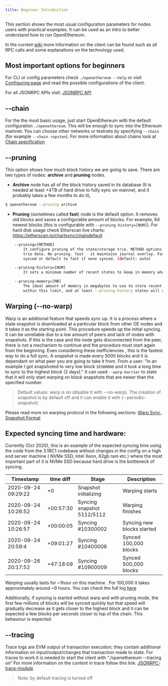 ```yaml
---
title: Beginner Introduction
---
```


This section shows the most usual configuration parameters for nodes users with practical examples. It can be used as an intro to better understand how to run OpenEthereum.

In the current [wiki](https://openethereum.github.io) more information on the client can be found such as all RPC calls and some explanations on the technology used.

## Most important options for beginners

For CLI or config parameters check `./openethereum --help` or visit [Configuring page](Configuring-OpenEthereum) and read the possible configurations of the client.

For all JSONRPC APIs visit: [JSONRPC API](JSONRPC)

## \-\-chain
For the the most basic usage, just start OpenEthereum with the default configuration `./openethereum`. This will be enough to sync into the Ethereum mainnet. You can choose other networks or testnets by specifying `--chain` (for example `--chain ropsten`). For more information about chains look at [Chain specification](Chain-specification)

## \-\-pruning
This option shows how much block history we are going to save. There are two types of nodes: **archive** and **pruning** nodes.
* **Archive** node has all of the block history saved in its database (It is needed at least +4TB of hard drive to fully sync on mainnet, and it  probably takes a few months to do it),
```bash
$ openethereum --pruning archive
```
*  **Pruning** (sometimes called **fast**) node is the default option. It removes old blocks and saves a configurable amount of blocks. For example, 64 newest blocks (this is configurable with `--pruning-history=[NUM]`). For hard disk usage check Etherscan live charts: https://etherscan.io/chartsync/chaindefault 

```bash
    --pruning=[METHOD]
        It configure pruning of the state/storage trie. METHOD options are archive, fast and auto: archive - it keeps full state
        trie data. No pruning. fast - it maintains journal overlay. Fast but 50MB used. auto - use the method most recently
        synced or default to fast if none synced. (default: auto)

    --pruning-history=[NUM]
        It sets a minimum number of recent states to keep in memory when pruning is active. (default: 64)

    --pruning-memory=[MB]
        The ideal amount of memory in megabytes to use to store recent states. As many states as possible will be kept
        within this limit, and at least --pruning-history states will always be kept. (default: 32)

```

## Warping (\-\-no-warp)
Warp is an additional feature that speeds sync up. It is a process where a state snapshot is downloaded at a particular block from other OE nodes and it takes it as the starting point. This procedure speeds up the initial syncing. It can be unreliable due to a low amount of peers and lack of nodes with snapshots. If this is the case and the node gets disconnected from the peer, there is not a mechanism to continue and the procedure must start again from the beginning. Even considering these inefficiencies , this is the fastest way to do a full sync.
A snapshot is made every 5000 blocks and it is dependant on what peer you are going to take it from. From a user: "In an example I got snapshoted to very low block `10300000` and it took a long time to sync to the highest block (2 days)." It can used `--warp-barrier` to state that it will only start warping on block snapshots that are newer than the specified number.

> Default values: warp is on (disable it with --no-warp). The creation of snapshot is by default off and it can enable it with (--periodic-snapshot)

Please read more on warping protocol in the following sections: [Warp Sync](Warp-Sync), [Snapshot Format](Warp-Sync-Snapshot-Format)


## Expected syncing time and hardware:
Currently (Oct 2020), this is an example of the expected syncing time using the code from the 3.1RC1 codebase without changes in the config on a high end server machine ( NVMe SSD, Intel Xeon, 62gb ram etc.) where the most important part of it is NVMe SSD because hard drive is the bottleneck of syncing.

| Timestamp | time diff | Stage | Description |
| -------- | -------- | -------- | -------- | 
| 2020-09-24 09:29:22     | +0     | Snapshot initializing     | Warping starts |
| 2020-09-24 10:26:52     | +00:57:30     | Syncing snapshot 5112/5112     | Warping finishes |
| 2020-09-24 10:26:57     | +00:00:05     | Syncing #10300002     | Syncing new blocks started |
| 2020-09-24 20:59:4     | +09:01:27     | Syncing #10400006     | Synced 100,000 blocks | 
| 2020-09-26 20:17:52     | +47:18:09     | Syncing #10900009     | Synced 500,000 blocks |

Warping usually lasts for ~1hour on this machine . For 100,000 it takes approximately around ~9 hours. You can check the full log [here](public/31rc1_mainnet_full_warp_sync.log)

Additionally, if syncing is started without warp and with pruning mode, the first few millions of blocks will be synced quickly but that speed will gradually decrease as it gets closer to the highest block and it can be expected a few blocks per seconds closer to top of the chain. This behaviour is expected.

## \-\-tracing
Trace logs are EVM output of transaction execution; they contain additional information on input/output/changes that transaction made to state. For traces to work it is needed to start the client with “./openethereum --tracing on” For more information on the content in trace follow this link: [JSONRPC-trace-module](JSONRPC-trace-module)

> Note: by default tracing is turned off

